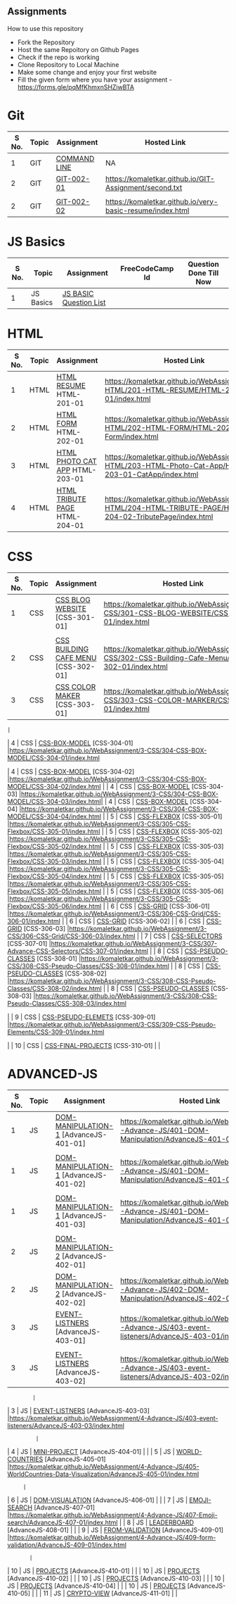 ## Assignments

How to use this repository

- Fork the Repository
- Host the same Repoitory on Github Pages
- Check if the repo is working
- Clone Repository to Local Machine
- Make some change and enjoy your first website
- Fill the given form where you have your assignment - https://forms.gle/pqMfKhmxnSHZiwBTA

# Git

| S No. | Topic | Assignment                                   | Hosted Link |
| ----- | ----- | -------------------------------------------- | ----------- |
| 1     | GIT   | [COMMAND LINE](./0-Git/GIT-001-COMMANDLINE/) | NA          |
| 2     | GIT   | [GIT-002-01](./0-Git/GIT-002-GIT-PRACTICE/)  |https://komaletkar.github.io/GIT-Assignment/second.txt
        |
| 2     | GIT   | [GIT-002-02](./0-Git/GIT-002-GIT-PRACTICE/)  |https://komaletkar.github.io/very-basic-resume/index.html|

# JS Basics

| S No. | Topic     | Assignment                               | FreeCodeCamp Id | Question Done Till Now |
| ----- | --------- | ---------------------------------------- | --------------- | ---------------------- |
| 1     | JS Basics | [JS BASIC Question List](./1-JS-BASICS/) |                 |                        |

# HTML

| S No. | Topic | Assignment                                                         | Hosted Link |
| ----- | ----- | ------------------------------------------------------------------ | ----------- |
| 1     | HTML  | [HTML RESUME](./2-HTML/201-HTML-RESUME) HTML-201-01                |https://komaletkar.github.io/WebAssignment/2-HTML/201-HTML-RESUME/HTML-201-01/index.html|
| 2     | HTML  | [HTML FORM](./2-HTML/202-HTML-FORM/) HTML-202-01                   |https://komaletkar.github.io/WebAssignment/2-HTML/202-HTML-FORM/HTML-202-02-Form/index.html
| 3     | HTML  | [HTML PHOTO CAT APP](./2-HTML/203-HTML-Photo-Cat-App/) HTML-203-01 |https://komaletkar.github.io/WebAssignment/2-HTML/203-HTML-Photo-Cat-App/HTML-203-01-CatApp/index.html      |
| 4     | HTML  | [HTML TRIBUTE PAGE](./2-HTML/204-HTML-TRIBUTE-PAGE/) HTML-204-01   |https://komaletkar.github.io/WebAssignment/2-HTML/204-HTML-TRIBUTE-PAGE/HTML-204-02-TributePage/index.html        |

# CSS

| S No. | Topic | Assignment                                                                 | Hosted Link |
| ----- | ----- | -------------------------------------------------------------------------- | ----------- |
| 1     | CSS   | [CSS BLOG WEBSITE](./3-CSS/301-CSS-BLOG-WEBSITE/) [CSS-301-01]             |https://komaletkar.github.io/WebAssignment/3-CSS/301-CSS-BLOG-WEBSITE/CSS-301-01/index.html
    |
| 2     | CSS   | [CSS BUILDING CAFE MENU](./3-CSS/302-CSS-Building-Cafe-Menu/) [CSS-302-01] |https://komaletkar.github.io/WebAssignment/3-CSS/302-CSS-Building-Cafe-Menu/CSS-302-01/index.html        |
| 3     | CSS   | [CSS COLOR MAKER](./3-CSS/303-CSS-COLOR-MARKER/) [CSS-303-01]              |https://komaletkar.github.io/WebAssignment/3-CSS/303-CSS-COLOR-MARKER/CSS-303-01/index.html

    |
| 4     | CSS   | [CSS-BOX-MODEL](./3-CSS/304-CSS-BOX-MODEL/) [CSS-304-01]                   |https://komaletkar.github.io/WebAssignment/3-CSS/304-CSS-BOX-MODEL/CSS-304-01/index.html

| 4     | CSS   | [CSS-BOX-MODEL](./3-CSS/304-CSS-BOX-MODEL/) [CSS-304-02]                   |https://komaletkar.github.io/WebAssignment/3-CSS/304-CSS-BOX-MODEL/CSS-304-02/index.html    |
| 4     | CSS   | [CSS-BOX-MODEL](./3-CSS/304-CSS-BOX-MODEL/) [CSS-304-03]                   |https://komaletkar.github.io/WebAssignment/3-CSS/304-CSS-BOX-MODEL/CSS-304-03/index.html|
| 4     | CSS   | [CSS-BOX-MODEL](./3-CSS/304-CSS-BOX-MODEL/) [CSS-304-04]                   |https://komaletkar.github.io/WebAssignment/3-CSS/304-CSS-BOX-MODEL/CSS-304-04/index.html |
| 5     | CSS   | [CSS-FLEXBOX](./3-CSS/305-CSS-Flexbox/) [CSS-305-01]                       |https://komaletkar.github.io/WebAssignment/3-CSS/305-CSS-Flexbox/CSS-305-01/index.html
     |
| 5     | CSS   | [CSS-FLEXBOX](./3-CSS/305-CSS-Flexbox/) [CSS-305-02]                       |https://komaletkar.github.io/WebAssignment/3-CSS/305-CSS-Flexbox/CSS-305-02/index.html
  |
| 5     | CSS   | [CSS-FLEXBOX](./3-CSS/305-CSS-Flexbox/) [CSS-305-03]                       |https://komaletkar.github.io/WebAssignment/3-CSS/305-CSS-Flexbox/CSS-305-03/index.html
             |
| 5     | CSS   | [CSS-FLEXBOX](./3-CSS/305-CSS-Flexbox/) [CSS-305-04]                       |https://komaletkar.github.io/WebAssignment/3-CSS/305-CSS-Flexbox/CSS-305-04/index.html
    |
| 5     | CSS   | [CSS-FLEXBOX](./3-CSS/305-CSS-Flexbox/) [CSS-305-05]                       |https://komaletkar.github.io/WebAssignment/3-CSS/305-CSS-Flexbox/CSS-305-05/index.html           |
| 5     | CSS   | [CSS-FLEXBOX](./3-CSS/305-CSS-Flexbox/) [CSS-305-06]                       |https://komaletkar.github.io/WebAssignment/3-CSS/305-CSS-Flexbox/CSS-305-06/index.html    |
| 6     | CSS   | [CSS-GRID](./3-CSS/306-CSS-Grid/) [CSS-306-01]                             |https://komaletkar.github.io/WebAssignment/3-CSS/306-CSS-Grid/CSS-306-01/index.html     |
| 6     | CSS   | [CSS-GRID](./3-CSS/306-CSS-Grid/) [CSS-306-02]                             |
| 6     | CSS   | [CSS-GRID](./3-CSS/306-CSS-Grid/) [CSS-306-03]                             |https://komaletkar.github.io/WebAssignment/3-CSS/306-CSS-Grid/CSS-306-03/index.html           |
| 7     | CSS   | [CSS-SELECTORS](./3-CSS/307-Advance-CSS-Selectors/) [CSS-307-01]           |https://komaletkar.github.io/WebAssignment/3-CSS/307-Advance-CSS-Selectors/CSS-307-01/index.html      |
| 8     | CSS   | [CSS-PSEUDO-CLASSES](./3-CSS/308-CSS-Pseudo-Classes/) [CSS-308-01]         |https://komaletkar.github.io/WebAssignment/3-CSS/308-CSS-Pseudo-Classes/CSS-308-01/index.html
          |
| 8     | CSS   | [CSS-PSEUDO-CLASSES](./3-CSS/308-CSS-Pseudo-Classes/) [CSS-308-02]         |https://komaletkar.github.io/WebAssignment/3-CSS/308-CSS-Pseudo-Classes/CSS-308-02/index.html
         |
| 8     | CSS   | [CSS-PSEUDO-CLASSES](./3-CSS/308-CSS-Pseudo-Classes/) [CSS-308-03]         |https://komaletkar.github.io/WebAssignment/3-CSS/308-CSS-Pseudo-Classes/CSS-308-03/index.html

  |
| 9     | CSS   | [CSS-PSEUDO-ELEMETS](./3-CSS/309-CSS-Pseudo-Elements/) [CSS-309-01]        |https://komaletkar.github.io/WebAssignment/3-CSS/309-CSS-Pseudo-Elements/CSS-309-01/index.html

 |
| 10    | CSS   | [CSS-FINAL-PROJECTS](./3-CSS/310-Final-MCT-Projects/) [CSS-310-01]         |             |

# ADVANCED-JS

| S No. | Topic | Assignment                                                                                  | Hosted Link |
| ----- | ----- | ------------------------------------------------------------------------------------------- | ----------- |
| 1     | JS    | [DOM-MANIPULATION-1](./4-Advance-JS/401-DOM-Manipulation/) [AdvanceJS-401-01]               |https://komaletkar.github.io/WebAssignment/4-Advance-JS/401-DOM-Manipulation/AdvanceJS-401-01/index.html
             |
| 1     | JS    | [DOM-MANIPULATION-1](./4-Advance-JS/401-DOM-Manipulation/) [AdvanceJS-401-02]               |https://komaletkar.github.io/WebAssignment/4-Advance-JS/401-DOM-Manipulation/AdvanceJS-401-02/index.html
      |
| 1     | JS    | [DOM-MANIPULATION-1](./4-Advance-JS/401-DOM-Manipulation/) [AdvanceJS-401-03]               |https://komaletkar.github.io/WebAssignment/4-Advance-JS/401-DOM-Manipulation/AdvanceJS-401-03/index.html
       |
| 2     | JS    | [DOM-MANIPULATION-2](./4-Advance-JS/402-DOM-Manipulation/) [AdvanceJS-402-01]               |             |
| 2     | JS    | [DOM-MANIPULATION-2](./4-Advance-JS/402-DOM-Manipulation/) [AdvanceJS-402-02]               |https://komaletkar.github.io/WebAssignment/4-Advance-JS/402-DOM-Manipulation/AdvanceJS-402-02/index.html|
| 3     | JS    | [EVENT-LISTNERS](./4-Advance-JS/403-Event-Listeners/) [AdvanceJS-403-01]                    |https://komaletkar.github.io/WebAssignment/4-Advance-JS/403-event-listeners/AdvanceJS-403-01/index.html
          |
| 3     | JS    | [EVENT-LISTNERS](./4-Advance-JS/403-Event-Listeners/) [AdvanceJS-403-02]                    |https://komaletkar.github.io/WebAssignment/4-Advance-JS/403-event-listeners/AdvanceJS-403-02/index.html


            |
| 3     | JS    | [EVENT-LISTNERS](./4-Advance-JS/403-Event-Listeners/) [AdvanceJS-403-03]                    |https://komaletkar.github.io/WebAssignment/4-Advance-JS/403-event-listeners/AdvanceJS-403-03/index.html

             |
| 4     | JS    | [MINI-PROJECT](./4-Advance-JS/404-Mini-Project-Solar%20System/) [AdvanceJS-404-01]          |             |
| 5     | JS    | [WORLD-COUNTRIES](./4-Advance-JS/405-WorldCountries-Data-Visualization/) [AdvanceJS-405-01] |https://komaletkar.github.io/WebAssignment/4-Advance-JS/405-WorldCountries-Data-Visualization/AdvanceJS-405-01/index.html


         |
| 6     | JS    | [DOM-VISUALATION](./4-Advance-JS/406-Data-visualization/) [AdvanceJS-406-01]                |             |
| 7     | JS    | [EMOJI-SEARCH](./4-Advance-JS/407-Emoji-search/) [AdvanceJS-407-01]                         |https://komaletkar.github.io/WebAssignment/4-Advance-JS/407-Emoji-search/AdvanceJS-407-01/index.html
           |
| 8     | JS    | [LEADERBOARD](./4-Advance-JS/408-leaderboard/) [AdvanceJS-408-01]                           |             |
| 9     | JS    | [FROM-VALIDATION](./4-Advance-JS/409-form-validation/) [AdvanceJS-409-01]                   |https://komaletkar.github.io/WebAssignment/4-Advance-JS/409-form-validation/AdvanceJS-409-01/index.html

           |
| 10    | JS    | [PROJECTS](./4-Advance-JS/410-Projects/) [AdvanceJS-410-01]                                 |             |
| 10    | JS    | [PROJECTS](./4-Advance-JS/410-Projects/) [AdvanceJS-410-02]                                 |             |
| 10    | JS    | [PROJECTS](./4-Advance-JS/410-Projects/) [AdvanceJS-410-03]                                 |             |
| 10    | JS    | [PROJECTS](./4-Advance-JS/410-Projects/) [AdvanceJS-410-04]                                 |             |
| 10    | JS    | [PROJECTS](./4-Advance-JS/410-Projects/) [AdvanceJS-410-05]                                 |             |
| 11    | JS    | [CRYPTO-VIEW](./4-Advance-JS/411-crypto-view/) [AdvanceJS-411-01]                           |             |
